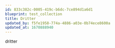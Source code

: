 ```yaml
---
id: 833c382c-0005-419c-b6dc-7ce894d1a6d1
blueprint: test_collection
title: Dritter
updated_by: f5fe1958-774a-4886-a03e-0b74ece8600a
updated_at: 1670888940
---
```

dritter